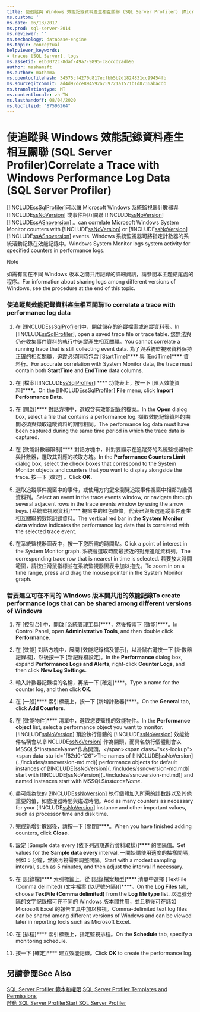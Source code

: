 ```yaml
---
title: 使追蹤與 Windows 效能記錄資料產生相互關聯 (SQL Server Profiler) |Microsoft Docs
ms.custom: ''
ms.date: 06/13/2017
ms.prod: sql-server-2014
ms.reviewer: ''
ms.technology: database-engine
ms.topic: conceptual
helpviewer_keywords:
- traces [SQL Server], logs
ms.assetid: e1b3072c-8daf-49a7-9895-c8cccd2adb95
author: mashamsft
ms.author: mathoma
ms.openlocfilehash: 34575cf4270d817ecfbb5b2d1824831cc99454fb
ms.sourcegitcommit: ad4d92dce894592a259721a1571b1d8736abacdb
ms.translationtype: MT
ms.contentlocale: zh-TW
ms.lasthandoff: 08/04/2020
ms.locfileid: "87596264"
---
```

# <a name="correlate-a-trace-with-windows-performance-log-data-sql-server-profiler"></a><span data-ttu-id="f82d0-102">使追蹤與 Windows 效能記錄資料產生相互關聯 (SQL Server Profiler)</span><span class="sxs-lookup"><span data-stu-id="f82d0-102">Correlate a Trace with Windows Performance Log Data (SQL Server Profiler)</span></span>
  [!INCLUDE[ssSqlProfiler](../includes/sssqlprofiler-md.md)]<span data-ttu-id="f82d0-103">可以讓 Microsoft Windows 系統監視器計數器與 [!INCLUDE[ssNoVersion](../includes/ssnoversion-md.md)] 或事件相互關聯 [!INCLUDE[ssNoVersion](../includes/ssnoversion-md.md)] [!INCLUDE[ssASnoversion](../includes/ssasnoversion-md.md)] 。</span><span class="sxs-lookup"><span data-stu-id="f82d0-103">can correlate Microsoft Windows System Monitor counters with [!INCLUDE[ssNoVersion](../includes/ssnoversion-md.md)] or [!INCLUDE[ssNoVersion](../includes/ssnoversion-md.md)] [!INCLUDE[ssASnoversion](../includes/ssasnoversion-md.md)] events.</span></span> <span data-ttu-id="f82d0-104">Windows 系統監視器可將指定計數器的系統活動記錄在效能記錄中。</span><span class="sxs-lookup"><span data-stu-id="f82d0-104">Windows System Monitor logs system activity for specified counters in performance logs.</span></span>  
  
> [!NOTE]  
>  <span data-ttu-id="f82d0-105">如需有關在不同 Windows 版本之間共用記錄的詳細資訊，請參閱本主題結尾處的程序。</span><span class="sxs-lookup"><span data-stu-id="f82d0-105">For information about sharing logs among different versions of Windows, see the procedure at the end of this topic.</span></span>  
  
### <a name="to-correlate-a-trace-with-performance-log-data"></a><span data-ttu-id="f82d0-106">使追蹤與效能記錄資料產生相互關聯</span><span class="sxs-lookup"><span data-stu-id="f82d0-106">To correlate a trace with performance log data</span></span>  
  
1.  <span data-ttu-id="f82d0-107">在 [!INCLUDE[ssSqlProfiler](../includes/sssqlprofiler-md.md)]中，開啟儲存的追蹤檔案或追蹤資料表。</span><span class="sxs-lookup"><span data-stu-id="f82d0-107">In [!INCLUDE[ssSqlProfiler](../includes/sssqlprofiler-md.md)], open a saved trace file or trace table.</span></span> <span data-ttu-id="f82d0-108">您無法與仍在收集事件資料的執行中追蹤產生相互關聯。</span><span class="sxs-lookup"><span data-stu-id="f82d0-108">You cannot correlate a running trace that is still collecting event data.</span></span> <span data-ttu-id="f82d0-109">為了與系統監視器資料保持正確的相互關聯，追蹤必須同時包含 [StartTime]\*\*\*\* 與 [EndTime]\*\*\*\* 資料行。</span><span class="sxs-lookup"><span data-stu-id="f82d0-109">For accurate correlation with System Monitor data, the trace must contain both **StartTime** and **EndTime** data columns.</span></span>  
  
2.  <span data-ttu-id="f82d0-110">在  [檔案][!INCLUDE[ssSqlProfiler](../includes/sssqlprofiler-md.md)] \*\*\*\* 功能表上，按一下 [匯入效能資料]\*\*\*\*。</span><span class="sxs-lookup"><span data-stu-id="f82d0-110">On the [!INCLUDE[ssSqlProfiler](../includes/sssqlprofiler-md.md)] **File** menu, click **Import Performance Data**.</span></span>  
  
3.  <span data-ttu-id="f82d0-111">在 [開啟]\*\*\*\* 對話方塊中，選取含有效能記錄的檔案。</span><span class="sxs-lookup"><span data-stu-id="f82d0-111">In the **Open** dialog box, select a file that contains a performance log.</span></span> <span data-ttu-id="f82d0-112">擷取效能記錄資料的期間必須與擷取追蹤資料的期間相同。</span><span class="sxs-lookup"><span data-stu-id="f82d0-112">The performance log data must have been captured during the same time period in which the trace data is captured.</span></span>  
  
4.  <span data-ttu-id="f82d0-113">在 [效能計數器限制]\*\*\*\* 對話方塊中，針對要顯示在追蹤旁的系統監視器物件與計數器，選取其對應的核取方塊。</span><span class="sxs-lookup"><span data-stu-id="f82d0-113">In the **Performance Counters Limit** dialog box, select the check boxes that correspond to the System Monitor objects and counters that you want to display alongside the trace.</span></span> <span data-ttu-id="f82d0-114">按一下 [確定]  。</span><span class="sxs-lookup"><span data-stu-id="f82d0-114">Click **OK.**</span></span>  
  
5.  <span data-ttu-id="f82d0-115">選取追蹤事件視窗中的事件，或使用方向鍵來瀏覽追蹤事件視窗中相鄰的幾個資料列。</span><span class="sxs-lookup"><span data-stu-id="f82d0-115">Select an event in the trace events window, or navigate through several adjacent rows in the trace events window by using the arrow keys.</span></span> <span data-ttu-id="f82d0-116">[系統監視器資料]\*\*\*\* 視窗中的紅色直條，代表已與所選追蹤事件產生相互關聯的效能記錄資料。</span><span class="sxs-lookup"><span data-stu-id="f82d0-116">The vertical red bar in the **System Monitor data** window indicates the performance log data that is correlated with the selected trace event.</span></span>  
  
6.  <span data-ttu-id="f82d0-117">在系統監視器圖表中，按一下您所需的時間點。</span><span class="sxs-lookup"><span data-stu-id="f82d0-117">Click a point of interest in the System Monitor graph.</span></span> <span data-ttu-id="f82d0-118">系統會選取時間最接近的對應追蹤資料列。</span><span class="sxs-lookup"><span data-stu-id="f82d0-118">The corresponding trace row that is nearest in time is selected.</span></span> <span data-ttu-id="f82d0-119">若要放大時間範圍，請按住滑鼠指標並在系統監視器圖表中加以拖曳。</span><span class="sxs-lookup"><span data-stu-id="f82d0-119">To zoom in on a time range, press and drag the mouse pointer in the System Monitor graph.</span></span>  
  
### <a name="to-create-performance-logs-that-can-be-shared-among-different-versions-of-windows"></a><span data-ttu-id="f82d0-120">若要建立可在不同的 Windows 版本間共用的效能記錄</span><span class="sxs-lookup"><span data-stu-id="f82d0-120">To create performance logs that can be shared among different versions of Windows</span></span>  
  
1.  <span data-ttu-id="f82d0-121">在 [控制台] 中，開啟 [系統管理工具]\*\*\*\*，然後按兩下 [效能]\*\*\*\*。</span><span class="sxs-lookup"><span data-stu-id="f82d0-121">In Control Panel, open **Administrative Tools**, and then double click **Performance**.</span></span>  
  
2.  <span data-ttu-id="f82d0-122">在 [效能] 對話方塊中，展開 [效能記錄檔及警示]，以滑鼠右鍵按一下 [計數器記錄檔]，然後按一下 [新記錄檔設定]。</span><span class="sxs-lookup"><span data-stu-id="f82d0-122">In the **Performance** dialog box, expand **Performance Logs and Alerts**, right-click **Counter Logs**, and then click **New Log Settings**.</span></span>  
  
3.  <span data-ttu-id="f82d0-123">輸入計數器記錄檔的名稱，再按一下 [確定]\*\*\*\*。</span><span class="sxs-lookup"><span data-stu-id="f82d0-123">Type a name for the counter log, and then click **OK**.</span></span>  
  
4.  <span data-ttu-id="f82d0-124">在 [一般]\*\*\*\* 索引標籤上，按一下 [新增計數器]\*\*\*\*。</span><span class="sxs-lookup"><span data-stu-id="f82d0-124">On the **General** tab, click **Add Counters**.</span></span>  
  
5.  <span data-ttu-id="f82d0-125">在 [效能物件]\*\*\*\* 清單中，選取您要監視的效能物件。</span><span class="sxs-lookup"><span data-stu-id="f82d0-125">In the **Performance object** list, select a performance object you want to monitor.</span></span> <span data-ttu-id="f82d0-126">[!INCLUDE[ssNoVersion](../includes/ssnoversion-md.md)] 預設執行個體的 [!INCLUDE[ssNoVersion](../includes/ssnoversion-md.md)] 效能物件名稱會以 [!INCLUDE[ssNoVersion](../includes/ssnoversion-md.md)] 作為開頭，而具名執行個體則會以 MSSQL$*instanceName*作為開頭。</span><span class="sxs-lookup"><span data-stu-id="f82d0-126">The names of [!INCLUDE[ssNoVersion](../includes/ssnoversion-md.md)] performance objects for default instances of [!INCLUDE[ssNoVersion](../includes/ssnoversion-md.md)] start with [!INCLUDE[ssNoVersion](../includes/ssnoversion-md.md)] and named instances start with MSSQL$*instanceName*.</span></span>  
  
6.  <span data-ttu-id="f82d0-127">盡可能為您的 [!INCLUDE[ssNoVersion](../includes/ssnoversion-md.md)] 執行個體加入所需的計數器以及其他重要的值，如處理器時間與磁碟時間。</span><span class="sxs-lookup"><span data-stu-id="f82d0-127">Add as many counters as necessary for your [!INCLUDE[ssNoVersion](../includes/ssnoversion-md.md)] instance and other important values, such as processor time and disk time.</span></span>  
  
7.  <span data-ttu-id="f82d0-128">完成新增計數器後，請按一下 [關閉]\*\*\*\*。</span><span class="sxs-lookup"><span data-stu-id="f82d0-128">When you have finished adding counters, click **Close**.</span></span>  
  
8.  <span data-ttu-id="f82d0-129">設定 [Sample data every (依下列週期進行資料取樣)]\*\*\*\* 的間隔值。</span><span class="sxs-lookup"><span data-stu-id="f82d0-129">Set values for the **Sample data every** interval.</span></span> <span data-ttu-id="f82d0-130">一開始請使用適度的抽樣間隔，例如 5 分鐘，然後再視需要調整間隔。</span><span class="sxs-lookup"><span data-stu-id="f82d0-130">Start with a modest sampling interval, such as 5 minutes, and then adjust the interval if necessary.</span></span>  
  
9. <span data-ttu-id="f82d0-131">在 [記錄檔]\*\*\*\* 索引標籤上，從 [記錄檔案類型]\*\*\*\* 清單中選擇 [TextFile (Comma delimited) (文字檔案 (以逗號分隔))]\*\*\*\*。</span><span class="sxs-lookup"><span data-stu-id="f82d0-131">On the **Log Files** tab, choose **TextFile (Comma delimited)** from the **Log file type** list.</span></span> <span data-ttu-id="f82d0-132">以逗號分隔的文字記錄檔可在不同的 Windows 版本間共用，並且稍後可在諸如 Microsoft Excel 的報告工具中加以檢視。</span><span class="sxs-lookup"><span data-stu-id="f82d0-132">Comma-delimited text log files can be shared among different versions of Windows and can be viewed later in reporting tools such as Microsoft Excel.</span></span>  
  
10. <span data-ttu-id="f82d0-133">在 [排程]\*\*\*\* 索引標籤上，指定監視排程。</span><span class="sxs-lookup"><span data-stu-id="f82d0-133">On the **Schedule** tab, specify a monitoring schedule.</span></span>  
  
11. <span data-ttu-id="f82d0-134">按一下 [確定]\*\*\*\* 建立效能記錄。</span><span class="sxs-lookup"><span data-stu-id="f82d0-134">Click **OK** to create the performance log.</span></span>  
  
## <a name="see-also"></a><span data-ttu-id="f82d0-135">另請參閱</span><span class="sxs-lookup"><span data-stu-id="f82d0-135">See Also</span></span>  
 <span data-ttu-id="f82d0-136">[SQL Server Profiler 範本和權限](../tools/sql-server-profiler/sql-server-profiler-templates-and-permissions.md) </span><span class="sxs-lookup"><span data-stu-id="f82d0-136">[SQL Server Profiler Templates and Permissions](../tools/sql-server-profiler/sql-server-profiler-templates-and-permissions.md) </span></span>  
 [<span data-ttu-id="f82d0-137">啟動 SQL Server Profiler</span><span class="sxs-lookup"><span data-stu-id="f82d0-137">Start SQL Server Profiler</span></span>](../tools/sql-server-profiler/start-sql-server-profiler.md)  
  
  
